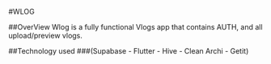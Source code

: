 #WLOG

##OverView
Wlog is a fully functional Vlogs app that contains AUTH, and all upload/preview vlogs.

##Technology used
###(Supabase - Flutter - Hive - Clean Archi - Getit)
